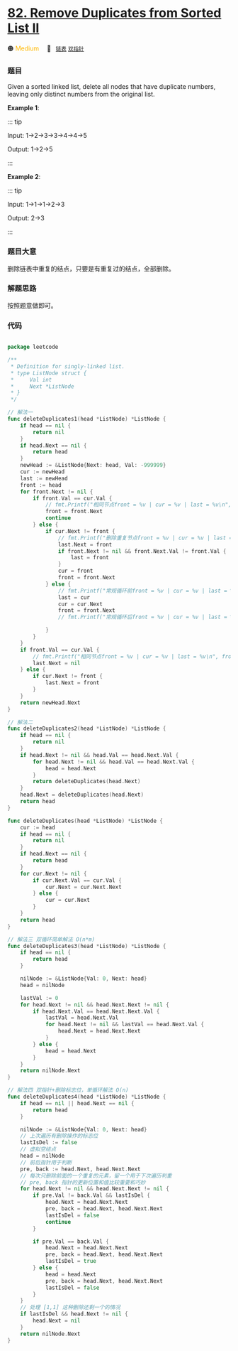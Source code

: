 # [82. Remove Duplicates from Sorted List II](https://leetcode.com/problems/remove-duplicates-from-sorted-list-ii/)

🟠 <font color=#ffb800>Medium</font>&emsp; 🔖&ensp; [`链表`](../solution/链表.md) [`双指针`](../solution/双指针.md)

### 题目

Given a sorted linked list, delete all nodes that have duplicate numbers, leaving only distinct numbers from the original list.

**Example 1**:

::: tip

Input: 1->2->3->3->4->4->5

Output: 1->2->5

:::

**Example 2**:

::: tip

Input: 1->1->1->2->3

Output: 2->3

:::

### 题目大意

删除链表中重复的结点，只要是有重复过的结点，全部删除。

### 解题思路

按照题意做即可。

### 代码

```go

package leetcode

/**
 * Definition for singly-linked list.
 * type ListNode struct {
 *     Val int
 *     Next *ListNode
 * }
 */

// 解法一
func deleteDuplicates1(head *ListNode) *ListNode {
	if head == nil {
		return nil
	}
	if head.Next == nil {
		return head
	}
	newHead := &ListNode{Next: head, Val: -999999}
	cur := newHead
	last := newHead
	front := head
	for front.Next != nil {
		if front.Val == cur.Val {
			// fmt.Printf("相同节点front = %v | cur = %v | last = %v\n", front.Val, cur.Val, last.Val)
			front = front.Next
			continue
		} else {
			if cur.Next != front {
				// fmt.Printf("删除重复节点front = %v | cur = %v | last = %v\n", front.Val, cur.Val, last.Val)
				last.Next = front
				if front.Next != nil && front.Next.Val != front.Val {
					last = front
				}
				cur = front
				front = front.Next
			} else {
				// fmt.Printf("常规循环前front = %v | cur = %v | last = %v\n", front.Val, cur.Val, last.Val)
				last = cur
				cur = cur.Next
				front = front.Next
				// fmt.Printf("常规循环后front = %v | cur = %v | last = %v\n", front.Val, cur.Val, last.Val)

			}
		}
	}
	if front.Val == cur.Val {
		// fmt.Printf("相同节点front = %v | cur = %v | last = %v\n", front.Val, cur.Val, last.Val)
		last.Next = nil
	} else {
		if cur.Next != front {
			last.Next = front
		}
	}
	return newHead.Next
}

// 解法二
func deleteDuplicates2(head *ListNode) *ListNode {
	if head == nil {
		return nil
	}
	if head.Next != nil && head.Val == head.Next.Val {
		for head.Next != nil && head.Val == head.Next.Val {
			head = head.Next
		}
		return deleteDuplicates(head.Next)
	}
	head.Next = deleteDuplicates(head.Next)
	return head
}

func deleteDuplicates(head *ListNode) *ListNode {
	cur := head
	if head == nil {
		return nil
	}
	if head.Next == nil {
		return head
	}
	for cur.Next != nil {
		if cur.Next.Val == cur.Val {
			cur.Next = cur.Next.Next
		} else {
			cur = cur.Next
		}
	}
	return head
}

// 解法三 双循环简单解法 O(n*m)
func deleteDuplicates3(head *ListNode) *ListNode {
	if head == nil {
		return head
	}

	nilNode := &ListNode{Val: 0, Next: head}
	head = nilNode

	lastVal := 0
	for head.Next != nil && head.Next.Next != nil {
		if head.Next.Val == head.Next.Next.Val {
			lastVal = head.Next.Val
			for head.Next != nil && lastVal == head.Next.Val {
				head.Next = head.Next.Next
			}
		} else {
			head = head.Next
		}
	}
	return nilNode.Next
}

// 解法四 双指针+删除标志位，单循环解法 O(n)
func deleteDuplicates4(head *ListNode) *ListNode {
	if head == nil || head.Next == nil {
		return head
	}

	nilNode := &ListNode{Val: 0, Next: head}
	// 上次遍历有删除操作的标志位
	lastIsDel := false
	// 虚拟空结点
	head = nilNode
	// 前后指针用于判断
	pre, back := head.Next, head.Next.Next
	// 每次只删除前面的一个重复的元素，留一个用于下次遍历判重
	// pre, back 指针的更新位置和值比较重要和巧妙
	for head.Next != nil && head.Next.Next != nil {
		if pre.Val != back.Val && lastIsDel {
			head.Next = head.Next.Next
			pre, back = head.Next, head.Next.Next
			lastIsDel = false
			continue
		}

		if pre.Val == back.Val {
			head.Next = head.Next.Next
			pre, back = head.Next, head.Next.Next
			lastIsDel = true
		} else {
			head = head.Next
			pre, back = head.Next, head.Next.Next
			lastIsDel = false
		}
	}
	// 处理 [1,1] 这种删除还剩一个的情况
	if lastIsDel && head.Next != nil {
		head.Next = nil
	}
	return nilNode.Next
}


```
